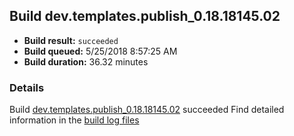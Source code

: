 ## Build dev.templates.publish_0.18.18145.02
- **Build result:** `succeeded`
- **Build queued:** 5/25/2018 8:57:25 AM
- **Build duration:** 36.32 minutes
### Details
Build [dev.templates.publish_0.18.18145.02](https://winappstudio.visualstudio.com/web/build.aspx?pcguid=a4ef43be-68ce-4195-a619-079b4d9834c2&builduri=vstfs%3a%2f%2f%2fBuild%2fBuild%2f25740) succeeded
Find detailed information in the [build log files](https://uwpctdiags.blob.core.windows.net/buildlogs/dev.templates.publish_0.18.18145.02_logs.zip)
